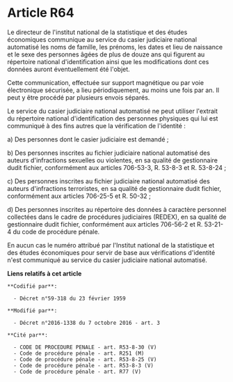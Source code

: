 # Article R64

Le directeur de l'institut national de la statistique et des études économiques communique au service du casier judiciaire
national automatisé les noms de famille, les prénoms, les dates et lieu de naissance et le sexe des personnes âgées de plus
de douze ans qui figurent au répertoire national d'identification ainsi que les modifications dont ces données auront
éventuellement été l'objet. 

Cette communication, effectuée sur support magnétique ou par voie électronique sécurisée, a lieu périodiquement, au moins une
fois par an. Il peut y être procédé par plusieurs envois séparés. 

Le service du casier judiciaire national automatisé ne peut utiliser l'extrait du répertoire national d'identification des
personnes physiques qui lui est communiqué à des fins autres que la vérification de l'identité : 

a) Des personnes dont le casier judiciaire est demandé ; 

b) Des personnes inscrites au fichier judiciaire national automatisé des auteurs d'infractions sexuelles ou violentes, en sa
qualité de gestionnaire dudit fichier, conformément aux articles 706-53-3, R. 53-8-3 et R. 53-8-24 ; 

c) Des personnes inscrites au fichier judiciaire national automatisé des auteurs d'infractions terroristes, en sa qualité de
gestionnaire dudit fichier, conformément aux articles 706-25-5 et R. 50-32 ;

d) Des personnes inscrites au répertoire des données à caractère personnel collectées dans le cadre de procédures judiciaires
(REDEX), en sa qualité de gestionnaire dudit fichier, conformément aux articles 706-56-2 et R. 53-21-4 du code de procédure
pénale.

En aucun cas le numéro attribué par l'Institut national de la statistique et des études économiques pour servir de base aux
vérifications d'identité n'est communiqué au service du casier judiciaire national automatisé.

**Liens relatifs à cet article**

	**Codifié par**:

	  - Décret n°59-318 du 23 février 1959

	**Modifié par**:

	  - Décret n°2016-1338 du 7 octobre 2016 - art. 3

	**Cité par**:

	  - CODE DE PROCEDURE PENALE - art. R53-8-30 (V)
	  - Code de procédure pénale - art. R251 (M)
	  - Code de procédure pénale - art. R53-8-25 (V)
	  - Code de procédure pénale - art. R53-8-3 (V)
	  - Code de procédure pénale - art. R77 (V)
